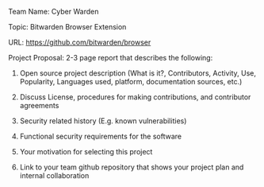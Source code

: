 Team Name: Cyber Warden

Topic: Bitwarden Browser Extension

URL: https://github.com/bitwarden/browser


Project Proposal: 2-3 page report that describes the following:

1. Open source project description (What is it?, Contributors, Activity, Use, Popularity, Languages used, platform, documentation sources, etc.)

2. Discuss License, procedures for making contributions, and contributor agreements
3. Security related history (E.g. known vulnerabilities)
4. Functional security requirements for the software
5. Your motivation for selecting this project
6. Link to your team github repository that shows your project plan and internal collaboration
